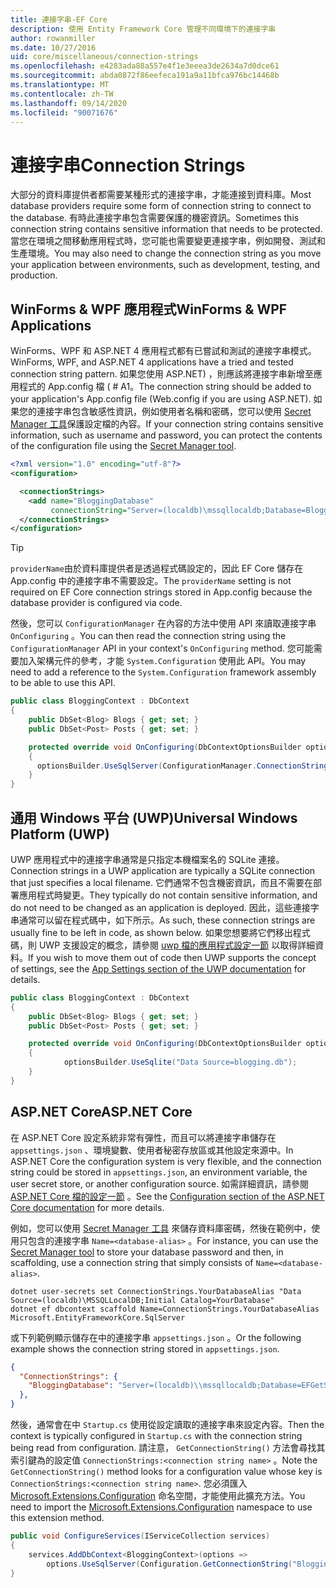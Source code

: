 ```yaml
---
title: 連接字串-EF Core
description: 使用 Entity Framework Core 管理不同環境下的連接字串
author: rowanmiller
ms.date: 10/27/2016
uid: core/miscellaneous/connection-strings
ms.openlocfilehash: e4283ada88a557e4f1e3eeea3de2634a7d0dce61
ms.sourcegitcommit: abda0872f86eefeca191a9a11bfca976bc14468b
ms.translationtype: MT
ms.contentlocale: zh-TW
ms.lasthandoff: 09/14/2020
ms.locfileid: "90071676"
---
```

# <a name="connection-strings"></a><span data-ttu-id="01441-103">連接字串</span><span class="sxs-lookup"><span data-stu-id="01441-103">Connection Strings</span></span>

<span data-ttu-id="01441-104">大部分的資料庫提供者都需要某種形式的連接字串，才能連接到資料庫。</span><span class="sxs-lookup"><span data-stu-id="01441-104">Most database providers require some form of connection string to connect to the database.</span></span> <span data-ttu-id="01441-105">有時此連接字串包含需要保護的機密資訊。</span><span class="sxs-lookup"><span data-stu-id="01441-105">Sometimes this connection string contains sensitive information that needs to be protected.</span></span> <span data-ttu-id="01441-106">當您在環境之間移動應用程式時，您可能也需要變更連接字串，例如開發、測試和生產環境。</span><span class="sxs-lookup"><span data-stu-id="01441-106">You may also need to change the connection string as you move your application between environments, such as development, testing, and production.</span></span>

## <a name="winforms--wpf-applications"></a><span data-ttu-id="01441-107">WinForms & WPF 應用程式</span><span class="sxs-lookup"><span data-stu-id="01441-107">WinForms & WPF Applications</span></span>

<span data-ttu-id="01441-108">WinForms、WPF 和 ASP.NET 4 應用程式都有已嘗試和測試的連接字串模式。</span><span class="sxs-lookup"><span data-stu-id="01441-108">WinForms, WPF, and ASP.NET 4 applications have a tried and tested connection string pattern.</span></span> <span data-ttu-id="01441-109">如果您使用 ASP.NET) ，則應該將連接字串新增至應用程式的 App.config 檔 ( # A1。</span><span class="sxs-lookup"><span data-stu-id="01441-109">The connection string should be added to your application's App.config file (Web.config if you are using ASP.NET).</span></span> <span data-ttu-id="01441-110">如果您的連接字串包含敏感性資訊，例如使用者名稱和密碼，您可以使用 [Secret Manager 工具](/aspnet/core/security/app-secrets#secret-manager)保護設定檔的內容。</span><span class="sxs-lookup"><span data-stu-id="01441-110">If your connection string contains sensitive information, such as username and password, you can protect the contents of the configuration file using the [Secret Manager tool](/aspnet/core/security/app-secrets#secret-manager).</span></span>

``` xml
<?xml version="1.0" encoding="utf-8"?>
<configuration>

  <connectionStrings>
    <add name="BloggingDatabase"
         connectionString="Server=(localdb)\mssqllocaldb;Database=Blogging;Trusted_Connection=True;" />
  </connectionStrings>
</configuration>
```

> [!TIP]  
> <span data-ttu-id="01441-111">`providerName`由於資料庫提供者是透過程式碼設定的，因此 EF Core 儲存在 App.config 中的連接字串不需要設定。</span><span class="sxs-lookup"><span data-stu-id="01441-111">The `providerName` setting is not required on EF Core connection strings stored in App.config because the database provider is configured via code.</span></span>

<span data-ttu-id="01441-112">然後，您可以 `ConfigurationManager` 在內容的方法中使用 API 來讀取連接字串 `OnConfiguring` 。</span><span class="sxs-lookup"><span data-stu-id="01441-112">You can then read the connection string using the `ConfigurationManager` API in your context's `OnConfiguring` method.</span></span> <span data-ttu-id="01441-113">您可能需要加入架構元件的參考，才能 `System.Configuration` 使用此 API。</span><span class="sxs-lookup"><span data-stu-id="01441-113">You may need to add a reference to the `System.Configuration` framework assembly to be able to use this API.</span></span>

``` csharp
public class BloggingContext : DbContext
{
    public DbSet<Blog> Blogs { get; set; }
    public DbSet<Post> Posts { get; set; }

    protected override void OnConfiguring(DbContextOptionsBuilder optionsBuilder)
    {
      optionsBuilder.UseSqlServer(ConfigurationManager.ConnectionStrings["BloggingDatabase"].ConnectionString);
    }
}
```

## <a name="universal-windows-platform-uwp"></a><span data-ttu-id="01441-114">通用 Windows 平台 (UWP)</span><span class="sxs-lookup"><span data-stu-id="01441-114">Universal Windows Platform (UWP)</span></span>

<span data-ttu-id="01441-115">UWP 應用程式中的連接字串通常是只指定本機檔案名的 SQLite 連接。</span><span class="sxs-lookup"><span data-stu-id="01441-115">Connection strings in a UWP application are typically a SQLite connection that just specifies a local filename.</span></span> <span data-ttu-id="01441-116">它們通常不包含機密資訊，而且不需要在部署應用程式時變更。</span><span class="sxs-lookup"><span data-stu-id="01441-116">They typically do not contain sensitive information, and do not need to be changed as an application is deployed.</span></span> <span data-ttu-id="01441-117">因此，這些連接字串通常可以留在程式碼中，如下所示。</span><span class="sxs-lookup"><span data-stu-id="01441-117">As such, these connection strings are usually fine to be left in code, as shown below.</span></span> <span data-ttu-id="01441-118">如果您想要將它們移出程式碼，則 UWP 支援設定的概念，請參閱 [uwp 檔的應用程式設定一節](/windows/uwp/app-settings/store-and-retrieve-app-data) 以取得詳細資料。</span><span class="sxs-lookup"><span data-stu-id="01441-118">If you wish to move them out of code then UWP supports the concept of settings, see the [App Settings section of the UWP documentation](/windows/uwp/app-settings/store-and-retrieve-app-data) for details.</span></span>

``` csharp
public class BloggingContext : DbContext
{
    public DbSet<Blog> Blogs { get; set; }
    public DbSet<Post> Posts { get; set; }

    protected override void OnConfiguring(DbContextOptionsBuilder optionsBuilder)
    {
            optionsBuilder.UseSqlite("Data Source=blogging.db");
    }
}
```

## <a name="aspnet-core"></a><span data-ttu-id="01441-119">ASP.NET Core</span><span class="sxs-lookup"><span data-stu-id="01441-119">ASP.NET Core</span></span>

<span data-ttu-id="01441-120">在 ASP.NET Core 設定系統非常有彈性，而且可以將連接字串儲存在 `appsettings.json` 、環境變數、使用者秘密存放區或其他設定來源中。</span><span class="sxs-lookup"><span data-stu-id="01441-120">In ASP.NET Core the configuration system is very flexible, and the connection string could be stored in `appsettings.json`, an environment variable, the user secret store, or another configuration source.</span></span> <span data-ttu-id="01441-121">如需詳細資訊，請參閱 [ASP.NET Core 檔的設定一節](/aspnet/core/fundamentals/configuration) 。</span><span class="sxs-lookup"><span data-stu-id="01441-121">See the [Configuration section of the ASP.NET Core documentation](/aspnet/core/fundamentals/configuration) for more details.</span></span>

<span data-ttu-id="01441-122">例如，您可以使用 [Secret Manager 工具](/aspnet/core/security/app-secrets#secret-manager) 來儲存資料庫密碼，然後在範例中，使用只包含的連接字串 `Name=<database-alias>` 。</span><span class="sxs-lookup"><span data-stu-id="01441-122">For instance, you can use the [Secret Manager tool](/aspnet/core/security/app-secrets#secret-manager) to store your database password and then, in scaffolding, use a connection string that simply consists of `Name=<database-alias>`.</span></span>

```dotnetcli
dotnet user-secrets set ConnectionStrings.YourDatabaseAlias "Data Source=(localdb)\MSSQLLocalDB;Initial Catalog=YourDatabase"
dotnet ef dbcontext scaffold Name=ConnectionStrings.YourDatabaseAlias Microsoft.EntityFrameworkCore.SqlServer
```

<span data-ttu-id="01441-123">或下列範例顯示儲存在中的連接字串 `appsettings.json` 。</span><span class="sxs-lookup"><span data-stu-id="01441-123">Or the following example shows the connection string stored in `appsettings.json`.</span></span>

``` json
{
  "ConnectionStrings": {
    "BloggingDatabase": "Server=(localdb)\\mssqllocaldb;Database=EFGetStarted.ConsoleApp.NewDb;Trusted_Connection=True;"
  },
}
```

<span data-ttu-id="01441-124">然後，通常會在中 `Startup.cs` 使用從設定讀取的連接字串來設定內容。</span><span class="sxs-lookup"><span data-stu-id="01441-124">Then the context is typically configured in `Startup.cs` with the connection string being read from configuration.</span></span> <span data-ttu-id="01441-125">請注意， `GetConnectionString()` 方法會尋找其索引鍵為的設定值 `ConnectionStrings:<connection string name>` 。</span><span class="sxs-lookup"><span data-stu-id="01441-125">Note the `GetConnectionString()` method looks for a configuration value whose key is `ConnectionStrings:<connection string name>`.</span></span> <span data-ttu-id="01441-126">您必須匯入 [Microsoft.Extensions.Configuration](/dotnet/api/microsoft.extensions.configuration) 命名空間，才能使用此擴充方法。</span><span class="sxs-lookup"><span data-stu-id="01441-126">You need to import the [Microsoft.Extensions.Configuration](/dotnet/api/microsoft.extensions.configuration) namespace to use this extension method.</span></span>

``` csharp
public void ConfigureServices(IServiceCollection services)
{
    services.AddDbContext<BloggingContext>(options =>
        options.UseSqlServer(Configuration.GetConnectionString("BloggingDatabase")));
}
```

